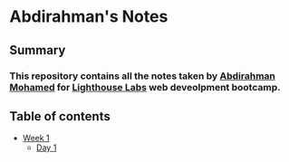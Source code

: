 # Abdirahman's Notes

## Summary

### This repository contains all the notes taken by [Abdirahman Mohamed](https://github.com/Amohamed96) for [Lighthouse Labs](https://www.lighthouselabs.ca/en/web-development-bootcamp?gclid=CjwKCAjwq9mLBhB2EiwAuYdMtWZTMfmJDqy0rLO5TFgaxIB5aOXYp6dDfOJxXwexhx9X8CPBs33V8xoCeJ0QAvD_BwE) web deveolpment bootcamp.

## Table of contents 

* [Week 1]() 
  * [Day 1]() 
    

